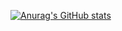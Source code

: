 [![Anurag's GitHub stats](https://github-readme-stats.vercel.app/api?username=keita170)](https://github.com/anuraghazra/github-readme-stats)
